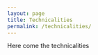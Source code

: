 ```yaml
---
layout: page
title: Technicalities
permalink: /technicalities/
---
```


Here come the technicalities
